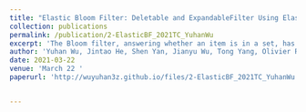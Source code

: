 ```yaml
---
title: "Elastic Bloom Filter: Deletable and ExpandableFilter Using Elastic Fingerprints."
collection: publications
permalink: /publication/2-ElasticBF_2021TC_YuhanWu
excerpt: 'The Bloom filter, answering whether an item is in a set, has achieved great success in various fields, including networking, databases, and bioinformatics. However, the Bloom filter has two main shortcomings: no support of item deletion and no support of expansion. Existing solutions either support deletion at the cost of using additional memory, or support expansion at the cost of increasing the false positive rate and decreasing the query speed. Unlike existing solutions, we propose the Elastic Bloom filter (EBF) to address the two shortcomings simultaneously. Importantly, when EBF expands, the false positives decrease. Our key technique is Elastic Fingerprints, which dynamically absorb and release bits during compression and expansion. To support deletion, EBF can first delete the corresponding fingerprint and then update the corresponding bit in the Bloom filter. To support expansion, Elastic Fingerprints release bits and insert them to the Bloom filter. Our experimental results show that the Elastic Bloom filter significantly outperforms existing works.'
author: 'Yuhan Wu, Jintao He, Shen Yan, Jianyu Wu, Tong Yang, Olivier Ruas, Gong Zhang, Bin Cui.'
date: 2021-03-22
venue: 'March 22 '
paperurl: 'http://wuyuhan3z.github.io/files/2-ElasticBF_2021TC_YuhanWu.pdf'


---
```


<!-- citation: 'Your Name, You. (2009). &quot;Paper Title Number 1.&quot; <i>Journal 1</i>. 1(1).' -->

<!-- This paper is about the number 1. The number 2 is left for future work. -->


<!-- Recommended citation: Your Name, You. (2009). "Paper Title Number 1." <i>Journal 1</i>. 1(1). -->
